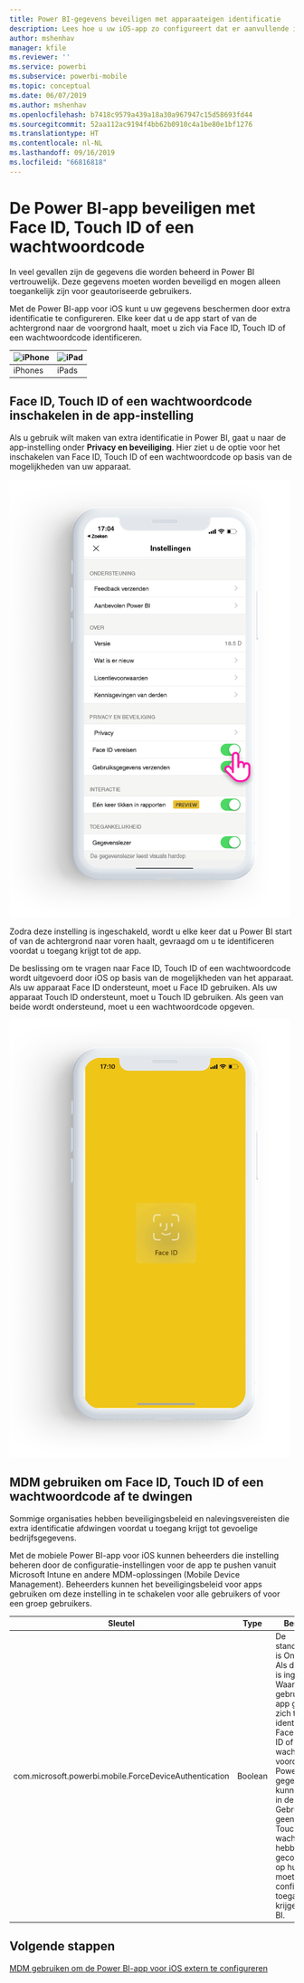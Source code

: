 ```yaml
---
title: Power BI-gegevens beveiligen met apparaateigen identificatie
description: Lees hoe u uw iOS-app zo configureert dat er aanvullende identificatie wordt vereist voordat u toegang krijgt tot uw Power BI-gegevens
author: mshenhav
manager: kfile
ms.reviewer: ''
ms.service: powerbi
ms.subservice: powerbi-mobile
ms.topic: conceptual
ms.date: 06/07/2019
ms.author: mshenhav
ms.openlocfilehash: b7418c9579a439a18a30a967947c15d58693fd44
ms.sourcegitcommit: 52aa112ac9194f4bb62b0910c4a1be80e1bf1276
ms.translationtype: HT
ms.contentlocale: nl-NL
ms.lasthandoff: 09/16/2019
ms.locfileid: "66816818"
---
```

# <a name="protect-power-bi-app-with-face-id-touch-id-or-passcode"></a>De Power BI-app beveiligen met Face ID, Touch ID of een wachtwoordcode 

In veel gevallen zijn de gegevens die worden beheerd in Power BI vertrouwelijk. Deze gegevens moeten worden beveiligd en mogen alleen toegankelijk zijn voor geautoriseerde gebruikers. 

Met de Power BI-app voor iOS kunt u uw gegevens beschermen door extra identificatie te configureren. Elke keer dat u de app start of van de achtergrond naar de voorgrond haalt, moet u zich via Face ID, Touch ID of een wachtwoordcode identificeren.

| ![iPhone](./media/tutorial-mobile-apps-ios-qna/iphone-logo-50-px.png) | ![iPad](./media/tutorial-mobile-apps-ios-qna/ipad-logo-50-px.png) |
|:--- |:--- |
| iPhones |iPads |

## <a name="turn-on-face-id-touch-id-or-passcode-in-app-setting"></a>Face ID, Touch ID of een wachtwoordcode inschakelen in de app-instelling

Als u gebruik wilt maken van extra identificatie in Power BI, gaat u naar de app-instelling onder **Privacy en beveiliging**. Hier ziet u de optie voor het inschakelen van Face ID, Touch ID of een wachtwoordcode op basis van de mogelijkheden van uw apparaat.

![Instellingspagina van de Power BI-app voor iOS](./media/mobile-ios-native-secure-access/mobile-ios-native-secured-setting.png)

Zodra deze instelling is ingeschakeld, wordt u elke keer dat u Power BI start of van de achtergrond naar voren haalt, gevraagd om u te identificeren voordat u toegang krijgt tot de app. 

De beslissing om te vragen naar Face ID, Touch ID of een wachtwoordcode wordt uitgevoerd door iOS op basis van de mogelijkheden van het apparaat. Als uw apparaat Face ID ondersteunt, moet u Face ID gebruiken. Als uw apparaat Touch ID ondersteunt, moet u Touch ID gebruiken. Als geen van beide wordt ondersteund, moet u een wachtwoordcode opgeven.

![Face ID voor de Power BI-app voor iOS](./media/mobile-ios-native-secure-access/mobile-ios-native-secured-faceid.png)

## <a name="use-mdm-to-enforce-face-id-touch-id-or-passcode"></a>MDM gebruiken om Face ID, Touch ID of een wachtwoordcode af te dwingen

Sommige organisaties hebben beveiligingsbeleid en nalevingsvereisten die extra identificatie afdwingen voordat u toegang krijgt tot gevoelige bedrijfsgegevens. 

Met de mobiele Power BI-app voor iOS kunnen beheerders die instelling beheren door de configuratie-instellingen voor de app te pushen vanuit Microsoft Intune en andere MDM-oplossingen (Mobile Device Management). Beheerders kunnen het beveiligingsbeleid voor apps gebruiken om deze instelling in te schakelen voor alle gebruikers of voor een groep gebruikers.

|Sleutel  |Type  |Beschrijving  |
|---------|---------|---------|
| com.microsoft.powerbi.mobile.ForceDeviceAuthentication | Boolean | De standaardwaarde is Onwaar. <br>Als deze waarde is ingesteld op Waar, worden gebruikers via de app gedwongen zich te identificeren met Face ID, Touch ID of een wachtwoordcode voordat ze Power BI-gegevens kunnen bekijken in de app. Gebruikers die geen Face ID, Touch ID of een wachtwoordcode hebben geconfigureerd op hun apparaat, moeten dit configureren om toegang te krijgen tot Power BI.  |

## <a name="next-steps"></a>Volgende stappen

[MDM gebruiken om de Power BI-app voor iOS extern te configureren](mobile-app-configuration.md)

